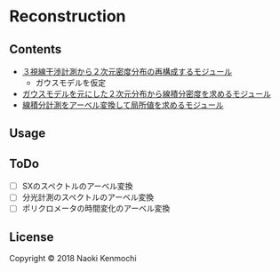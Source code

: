 Reconstruction
=================================

## Contents
- [３視線干渉計測から２次元密度分布の再構成するモジュール](ne_profile_r2.py)
    - ガウスモデルを仮定
- [ガウスモデルを元にした２次元分布から線積分密度を求めるモジュール](sightline_ne.py)
- [線積分計測をアーベル変換して局所値を求めるモジュール](Abel_ne.py)

## Usage

## ToDo
- [ ] SXのスペクトルのアーベル変換
- [ ] 分光計測のスペクトルのアーベル変換
- [ ] ポリクロメータの時間変化のアーベル変換

## License
Copyright &copy; 2018 Naoki Kenmochi


